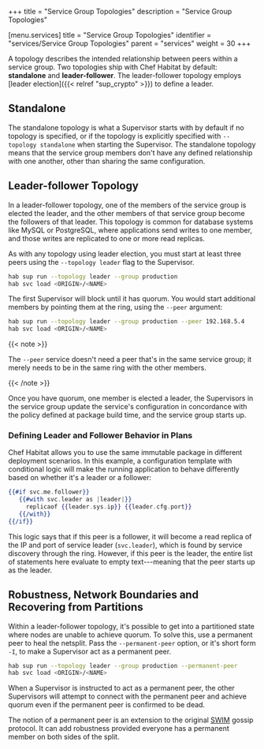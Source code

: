 +++
title = "Service Group Topologies"
description = "Service Group Topologies"


[menu.services]
    title = "Service Group Topologies"
    identifier = "services/Service Group Topologies"
    parent = "services"
    weight = 30
+++

A topology describes the intended relationship between peers within a service group.
Two topologies ship with Chef Habitat by default: **standalone** and **leader-follower**.
The leader-follower topology employs [leader election]({{< relref "sup_crypto" >}}) to define a leader.

## Standalone

The standalone topology is what a Supervisor starts with by default if no topology
is specified, or if the topology is explicitly specified with `--topology standalone`
when starting the Supervisor. The standalone topology means that the service group
members don't have any defined relationship with one another, other than sharing
the same configuration.

## Leader-follower Topology

In a leader-follower topology, one of the members of the service group is elected
the leader, and the other members of that service group become the followers of
that leader. This topology is common for database systems like MySQL or PostgreSQL,
where applications send writes to one member, and those writes are replicated to
one or more read replicas.

As with any topology using leader election, you must start at least three peers
using the `--topology leader` flag to the Supervisor.

```bash
hab sup run --topology leader --group production
hab svc load <ORIGIN>/<NAME>
```

The first Supervisor will block until it has quorum. You would start additional
members by pointing them at the ring, using the `--peer` argument:

```bash
hab sup run --topology leader --group production --peer 192.168.5.4
hab svc load <ORIGIN>/<NAME>
```

{{< note >}}

The `--peer` service doesn't need a peer that's in the same service group;
it merely needs to be in the same ring with the other members.

{{< /note >}}

Once you have quorum, one member is elected a leader, the Supervisors in the service
group update the service's configuration in concordance with the policy defined
at package build time, and the service group starts up.

### Defining Leader and Follower Behavior in Plans

Chef Habitat allows you to use the same immutable package in different deployment
scenarios. In this example, a configuration template with conditional logic
will make the running application to behave differently based on whether
it's a leader or a follower:

```handlebars
{{#if svc.me.follower}}
   {{#with svc.leader as |leader|}}
     replicaof {{leader.sys.ip}} {{leader.cfg.port}}
   {{/with}}
{{/if}}
```

This logic says that if this peer is a follower, it will become a read replica of
the IP and port of service leader (`svc.leader`), which is found by service
discovery through the ring. However, if this peer is the leader, the entire list
of statements here evaluate to empty text---meaning that the peer starts up as
the leader.

## Robustness, Network Boundaries and Recovering from Partitions

Within a leader-follower topology, it's possible to get into a partitioned state
where nodes are unable to achieve quorum. To solve this, use a permanent peer to
heal the netsplit. Pass the `--permanent-peer` option, or it's short form `-I`,
to make a Supervisor act as a permanent peer.

```bash
hab sup run --topology leader --group production --permanent-peer
hab svc load <ORIGIN>/<NAME>
```

When a Supervisor is instructed to act as a permanent peer, the other Supervisors
will attempt to connect with the permanent peer and achieve quorum
even if the permanent peer is confirmed to be dead.

The notion of a permanent peer is an extension to the original
[SWIM](http://www.cs.cornell.edu/projects/Quicksilver/public_pdfs/SWIM.pdf)
gossip protocol. It can add robustness provided everyone has a permanent member
on both sides of the split.
